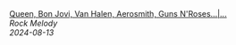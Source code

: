 <!--2024-08-13 13:00:43-->
<div class="yb">
  <a class="nodecor" href="/posts.html?rok/queen_bon_jovi_van_halen_aerosmith_guns_nroses_classic_rock_songs_70s_80s_90s_full_album">
    <img class="preview" data-videoid="hgPb-4fyMug" src="https://i1.ytimg.com/vi/hgPb-4fyMug/hqdefault.jpg" align="middle" alt="">
  </a>
  <div class="inlbl text">
    <a class="nodecor" href="/posts.html?rok/queen_bon_jovi_van_halen_aerosmith_guns_nroses_classic_rock_songs_70s_80s_90s_full_album">Queen, Bon Jovi, Van Halen, Aerosmith, Guns N'Roses...|...</a><br>
    <i class="smaller2">Rock Melody</i><br>
    <i class="smaller3">2024-08-13</i>
  </div>
</div>
